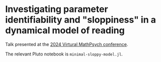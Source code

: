 # Investigating parameter identifiability and "sloppiness" in a dynamical model of reading

Talk presented at the [2024 Virtural MathPsych conference](https://mathpsych.org/presentation/1391).

The relevant Pluto notebook is `minimal-sloppy-model.jl`.


